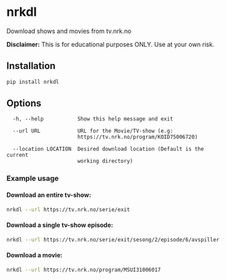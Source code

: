 # nrkdl

Download shows and movies from tv.nrk.no

**Disclaimer:** This is for educational purposes ONLY. Use at your own risk.

## Installation

```bash
pip install nrkdl
```

## Options

```
  -h, --help           Show this help message and exit

  --url URL            URL for the Movie/TV-show (e.g:
                       https://tv.nrk.no/program/KOID75006720)

  --location LOCATION  Desired download location (Default is the current
                       working directory)

```

### Example usage

#### Download an entire tv-show:

```bash
nrkdl --url https://tv.nrk.no/serie/exit
```

#### Download a single tv-show episode:

```bash
nrkdl --url https://tv.nrk.no/serie/exit/sesong/2/episode/6/avspiller
```

#### Download a movie:

```bash
nrkdl --url https://tv.nrk.no/program/MSUI31006017
```
